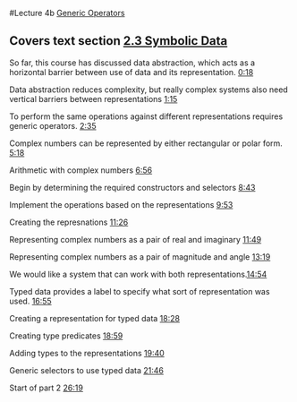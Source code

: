 #Lecture 4b
[Generic Operators](https://www.youtube.com/watch?v=h6Z7vx9iUB8)

## Covers text section [2.3 Symbolic Data](http://mitpress.mit.edu/sicp/full-text/book/book-Z-H-16.html#%_sec_2.3)

So far, this course has discussed data abstraction, which acts as a horizontal barrier between use of data and its representation. [0:18](https://youtu.be/h6Z7vx9iUB8?t=18)

Data abstraction reduces complexity, but really complex systems also need vertical barriers between representations [1:15](https://www.youtube.com/watch?v=h6Z7vx9iUB8&feature=youtu.be&t=75)

To perform the same operations against different representations requires generic operators. [2:35](https://youtu.be/h6Z7vx9iUB8?t=155)

Complex numbers can be represented by either rectangular or polar form. [5:18](https://youtu.be/h6Z7vx9iUB8?t=318)

Arithmetic with complex numbers [6:56](https://youtu.be/h6Z7vx9iUB8?t=416)

Begin by determining the required constructors and selectors [8:43](https://youtu.be/h6Z7vx9iUB8?t=523)

Implement the operations based on the representations [9:53](https://youtu.be/h6Z7vx9iUB8?t=593)

Creating the represnations [11:26](https://youtu.be/h6Z7vx9iUB8?t=686)

Representing complex numbers as a pair of real and imaginary [11:49](https://youtu.be/h6Z7vx9iUB8?t=709)

Representing complex numbers as a pair of magnitude and angle [13:19](https://youtu.be/h6Z7vx9iUB8?t=799)

We would like a system that can work with both representations.[14:54](https://youtu.be/h6Z7vx9iUB8?t=894)

Typed data provides a label to specify what sort of representation was used. [16:55](https://youtu.be/h6Z7vx9iUB8?t=1015)

Creating a representation for typed data [18:28](https://youtu.be/h6Z7vx9iUB8?t=1108)

Creating type predicates [18:59](https://youtu.be/h6Z7vx9iUB8?t=1139)

Adding types to the representations [19:40](https://youtu.be/h6Z7vx9iUB8?t=1180)

Generic selectors to use typed data [21:46](https://youtu.be/h6Z7vx9iUB8?t=1306)

Start of part 2 [26:19](https://youtu.be/h6Z7vx9iUB8?t=1579)